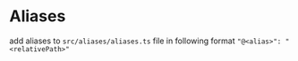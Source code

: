 # Aliases

add aliases to `src/aliases/aliases.ts` file in following format `"@<alias>": "<relativePath>"`
